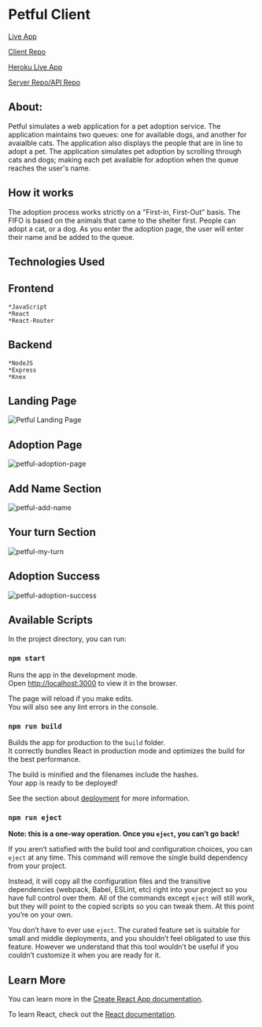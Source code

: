 # Petful Client
[Live App](https://petful-client-nu.vercel.app/)

[Client Repo](https://github.com/NateVoisan/petful-client)

[Heroku Live App](https://peaceful-brushlands-78318.herokuapp.com)

[Server Repo/API Repo](https://github.com/NateVoisan/petful-server)

## About:
Petful simulates a web application for a pet adoption service. The application maintains two queues: one for available dogs, and another for avaialble cats. The application also displays the people that are in line to adopt a pet. The application simulates pet adoption by scrolling through cats and dogs; making each pet available for adoption when the queue reaches the user's name. 

## How it works
The adoption process works strictly on a "First-in, First-Out" basis. The FIFO is based on the animals that came to the shelter first. People can adopt a cat, or a dog. As you enter the adoption page, the user will enter their name and be added to the queue. 

## Technologies Used
## Frontend
    *JavaScript
    *React
    *React-Router
## Backend
    *NodeJS
    *Express
    *Knex

## Landing Page
![Petful Landing Page](/screenshots/petful-landing-page.png)

## Adoption Page
![petful-adoption-page](/screenshots/petful-adoption-page.png)

## Add Name Section
![petful-add-name](/screenshots/petful-add-name.png)

## Your turn Section
![petful-my-turn](/screenshots/petful-my-turn.png)

## Adoption Success
![petful-adoption-success](/screenshots/petful-adoption-success.png)

## Available Scripts

In the project directory, you can run:

### `npm start`

Runs the app in the development mode.<br />
Open [http://localhost:3000](http://localhost:3000) to view it in the browser.

The page will reload if you make edits.<br />
You will also see any lint errors in the console.

### `npm run build`

Builds the app for production to the `build` folder.<br />
It correctly bundles React in production mode and optimizes the build for the best performance.

The build is minified and the filenames include the hashes.<br />
Your app is ready to be deployed!

See the section about [deployment](https://facebook.github.io/create-react-app/docs/deployment) for more information.

### `npm run eject`

**Note: this is a one-way operation. Once you `eject`, you can’t go back!**

If you aren’t satisfied with the build tool and configuration choices, you can `eject` at any time. This command will remove the single build dependency from your project.

Instead, it will copy all the configuration files and the transitive dependencies (webpack, Babel, ESLint, etc) right into your project so you have full control over them. All of the commands except `eject` will still work, but they will point to the copied scripts so you can tweak them. At this point you’re on your own.

You don’t have to ever use `eject`. The curated feature set is suitable for small and middle deployments, and you shouldn’t feel obligated to use this feature. However we understand that this tool wouldn’t be useful if you couldn’t customize it when you are ready for it.

## Learn More

You can learn more in the [Create React App documentation](https://facebook.github.io/create-react-app/docs/getting-started).

To learn React, check out the [React documentation](https://reactjs.org/).


